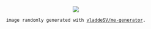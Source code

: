 <div align="center">

<a href="https://github.com/vladdeSV/me-generator#me-generator">
  <img src="https://generator.vladde.me/?v=0">
</a>

<samp><sub>image randomly generated with [vladdeSV/me-generator](https://github.com/vladdeSV/me-generator#me-generator).</sub></samp>

</div>

